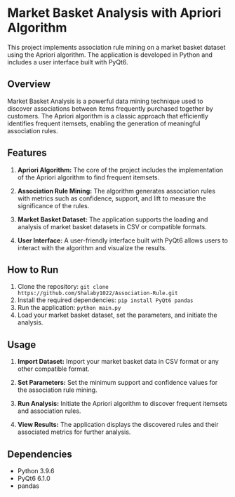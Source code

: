 # Market Basket Analysis with Apriori Algorithm

This project implements association rule mining on a market basket dataset using the Apriori algorithm. The application is developed in Python and includes a user interface built with PyQt6.

## Overview

Market Basket Analysis is a powerful data mining technique used to discover associations between items frequently purchased together by customers. The Apriori algorithm is a classic approach that efficiently identifies frequent itemsets, enabling the generation of meaningful association rules.

## Features

1. **Apriori Algorithm:** The core of the project includes the implementation of the Apriori algorithm to find frequent itemsets.

2. **Association Rule Mining:** The algorithm generates association rules with metrics such as confidence, support, and lift to measure the significance of the rules.

3. **Market Basket Dataset:** The application supports the loading and analysis of market basket datasets in CSV or compatible formats.

4. **User Interface:** A user-friendly interface built with PyQt6 allows users to interact with the algorithm and visualize the results.

## How to Run

1. Clone the repository: `git clone https://github.com/Shalaby1022/Association-Rule.git`
2. Install the required dependencies: `pip install PyQt6 pandas`
3. Run the application: `python main.py`
4. Load your market basket dataset, set the parameters, and initiate the analysis.

## Usage

1. **Import Dataset:** Import your market basket data in CSV format or any other compatible format.

2. **Set Parameters:** Set the minimum support and confidence values for the association rule mining.

3. **Run Analysis:** Initiate the Apriori algorithm to discover frequent itemsets and association rules.

4. **View Results:** The application displays the discovered rules and their associated metrics for further analysis.

## Dependencies

- Python 3.9.6
- PyQt6 6.1.0
- pandas
